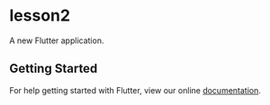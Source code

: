 # lesson2

A new Flutter application.

## Getting Started

For help getting started with Flutter, view our online
[documentation](https://flutter.io/).
